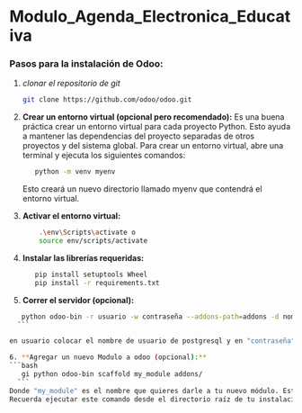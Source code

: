 # Modulo_Agenda_Electronica_Educativa

### Pasos para la instalación de Odoo:

1) *clonar el repositorio de git*
   ```bash
   git clone https://github.com/odoo/odoo.git
   ```

2. **Crear un entorno virtual (opcional pero recomendado):**
   Es una buena práctica crear un entorno virtual para cada proyecto Python. Esto ayuda a mantener las dependencias del proyecto separadas de otros proyectos y del sistema global. Para crear un entorno virtual, abre una terminal y ejecuta los siguientes comandos:

   ```bash
      python -m venv myenv
    ```

   Esto creará un nuevo directorio llamado myenv que contendrá el entorno virtual.

3. **Activar el entorno virtual:**

   ```bash
       .\env\Scripts\activate o
       source env/scripts/activate
    ```

4. **Instalar las librerías requeridas:**

   ```bash
      pip install setuptools Wheel
      pip install -r requirements.txt
    ```

5. **Correr el servidor (opcional):**
  ```bash
     python odoo-bin -r usuario -w contraseña --addons-path=addons -d nombreBase -i base
    ```

en usuario colocar el nombre de usuario de postgresql y en "contraseña" la contraseña de tu base de datos por ultimo cambiar el "nombrebase" al nombre de tu base de datos 

6. **Agregar un nuevo Modulo a odoo (opcional):**
  ```bash
     gi python odoo-bin scaffold my_module addons/
    ```
Donde "my_module" es el nombre que quieres darle a tu nuevo módulo. Este comando creará una estructura básica para tu módulo en la carpeta "addons/".
Recuerda ejecutar este comando desde el directorio raíz de tu instalación de Odoo.